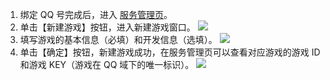 1. 绑定 QQ 号完成后，进入 [服务管理页](http://console.tce.fsphere.cn/qgsk/list)。
2. 单击【新建游戏】按钮，进入新建游戏窗口。
![](http://imgcache.tcecqpoc.fsphere.cn/image/mc.qcloudimg.com/static/img/dd5839006a8556a9af98621aedfe72eb/image.png)
3. 填写游戏的基本信息（必填）和开发信息（选填）。
![](http://imgcache.tcecqpoc.fsphere.cn/image/mc.qcloudimg.com/static/img/160b046e26f7bcd8cdab868ae10ff76a/image.png)
4. 单击【确定】按钮，新建游戏成功，在服务管理页可以查看对应游戏的游戏 ID 和游戏 KEY（游戏在 QQ 域下的唯一标识）。
![](http://imgcache.tcecqpoc.fsphere.cn/image/mc.qcloudimg.com/static/img/73d000f2466aa4a980ea6ce607c445f6/image.png)